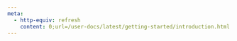 ```yaml
---
meta:
  - http-equiv: refresh
    content: 0;url=/user-docs/latest/getting-started/introduction.html
---
```

